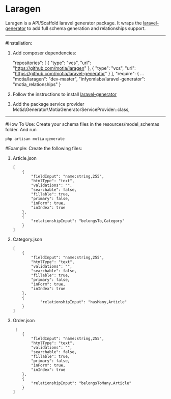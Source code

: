 
# Laragen

Laragen is a API/Scaffold laravel generator package. It wraps the [laravel-generator](https://github.com/motia/laravel-generator/)  to add full schema generation and relationships support.

----------
#Installation:

 1.  Add composer dependencies:


	    "repositories": [
	        {
	            "type": "vcs",
	            "url": "https://github.com/motia/laragen"
	        },
	        {
	            "type": "vcs",
	            "url": "https://github.com/motia/laravel-generator"
	        }
	    ],
	    "require": {
			...
	        "motia/laragen": "dev-master",
	        "infyomlabs/laravel-generator": "motia_relationships"
	    }
 2. Follow the instructions to install [laravel-generator](https://github.com/motia/laravel-generator/)
 3. Add the package service provider
Motia\Generator\MotiaGeneratorServiceProvider::class,

----------


#How To Use:
Create your schema files in the resources/model_schemas folder.
And run 

    php artisan motia:generate


#Example:
Create the following files:

 1. Article.json

	    [
		    {
		        "fieldInput": "name:string,255",
		        "htmlType": "text",
		        "validations": "",
		        "searchable": false,
		        "fillable": true,
		        "primary": false,
		        "inForm": true,
		        "inIndex": true
		    },
		    {
		        "relationshipInput": "belongsTo,Category"
		    }
		]
	


 2. Category.json

	    [
		    {
		        "fieldInput": "name:string,255",
		        "htmlType": "text",
		        "validations": "",
		        "searchable": false,
		        "fillable": true,
		        "primary": false,
		        "inForm": true,
		        "inIndex": true
		    },
		    {
		            "relationshipInput": "hasMany,Article"
		    }
		]

 3. Order.json
 
		 [
		    {
		        "fieldInput": "name:string,255",
		        "htmlType": "text",
		        "validations": "",
		        "searchable": false,
		        "fillable": true,
		        "primary": false,
		        "inForm": true,
		        "inIndex": true
		    },
		    {
		        "relationshipInput": "belongsToMany,Article"
		    }
		]
		

